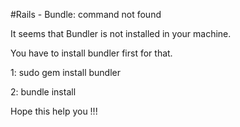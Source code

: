#Rails - Bundle: command not found

 
It seems that Bundler is not installed in your machine.

You have to install bundler first for that.

1: sudo gem install bundler

2: bundle install

Hope this help you !!!